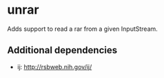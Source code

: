 unrar
=====

Adds support to read a rar from a given InputStream.

Additional dependencies
-----------------------
* ij: http://rsbweb.nih.gov/ij/